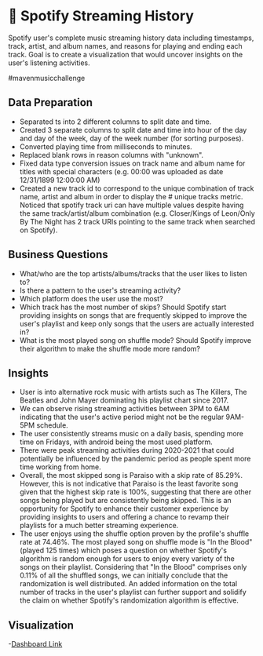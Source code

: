 # 🎵 Spotify Streaming History

Spotify user's complete music streaming history data including timestamps, track, artist, and album names, and reasons for playing and ending each track. Goal is to create a visualization that would uncover insights on the user's listening activities.

#mavenmusicchallenge

## Data Preparation
- Separated ts into 2 different columns to split date and time.
- Created 3 separate columns to split date and time into hour of the day and day of the week, day of the week number (for sorting purposes).
- Converted playing time from milliseconds to minutes.
- Replaced blank rows in reason columns with "unknown".
- Fixed data type conversion issues on track name and album name for titles with special characters (e.g. 00:00 was uploaded as date 12/31/1899 12:00:00 AM)
- Created a new track id to correspond to the unique combination of track name, artist and album in order to display the # unique tracks metric. Noticed that spotify track uri can have multiple values despite having the same track/artist/album combination (e.g. Closer/Kings of Leon/Only By The Night has 2 track URIs pointing to the same track when searched on Spotify).

## Business Questions
- What/who are the top artists/albums/tracks that the user likes to listen to?
- Is there a pattern to the user's streaming activity?
- Which platform does the user use the most?
- Which track has the most number of skips? Should Spotify start providing insights on songs that are frequently skipped to improve the user's playlist and keep only songs that the users are actually interested in?
- What is the most played song on shuffle mode? Should Spotify improve their algorithm to make the shuffle mode more random?

## Insights
- User is into alternative rock music with artists such as The Killers, The Beatles and John Mayer dominating his playlist chart since 2017.
- We can observe rising streaming activities between 3PM to 6AM indicating that the user's active period might not be the regular 9AM-5PM schedule.
- The user consistently streams music on a daily basis, spending more time on Fridays, with android being the most used platform.
- There were peak streaming activities during 2020-2021 that could potentially be influenced by the pandemic period as people spent more time working from home.
- Overall, the most skipped song is Paraiso with a skip rate of 85.29%. However, this is not indicative that Paraiso is the least favorite song given that the highest skip rate is 100%, suggesting that there are other songs being played but are consistently being skipped. This is an opportunity for Spotify to enhance their customer experience by providing insights to users and offering a chance to revamp their playlists for a much better streaming experience.
- The user enjoys using the shuffle option proven by the profile's shuffle  rate at 74.46%. The most played song on shuffle mode is "In the Blood" (played 125 times) which poses a question on whether Spotify's algorithm is random enough for users to enjoy every variety of the songs on their playlist. Considering that "In the Blood" comprises only 0.11% of all the shuffled songs, we can initially conclude that the randomization is well distributed. An added information on the total number of tracks in the user's playlist can further support and solidify the claim on whether Spotify's randomization algorithm is effective.

## Visualization
-[Dashboard Link](https://app.powerbi.com/view?r=eyJrIjoiMzRhM2Q4ZTQtYjdkZC00ZWEyLTgzZjYtZWUzYTBkNzlkNTBmIiwidCI6IjQwMTE5ZDRmLWY1NzQtNGQzNS05MjNkLTA2NjJiNDc0NTRmNyJ9)

